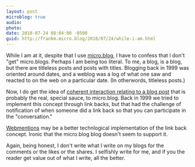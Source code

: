 ```yaml
---
layout: post
microblog: true
audio: 
photo: 
date: 2018-07-24 08:04:00 -0500
guid: http://frankm.micro.blog/2018/07/24/while-i-am.html
---
```

While I am at it, despite that I use [micro.blog](https://micro.blog), I have to confess that I don't "get" micro.blogs. Perhaps I am being too literal. To me, a blog, is a blog, but there are titleless posts and posts with titles. Blogging back in 1999 was oriented around dates, and a weblog was a log of what one saw and reacted to on the web on a particular date. (In otherwords, titleless posts.)

Now, I do get the idea of [coherent interaction relating to a blog post](https://kfitz.info/feeds-and-gardens/) that is probably the real, special sauce, to micro.blog. Back in 1999 we tried to implement this concept through link backs, but that had the challenge of notification of when someone did a link back so that you can participate in the "conversation." 

[Webmentions](https://indieweb.org/Webmention) may be a better technlogical implementation of the link back concept. Ironic that the micro.blog blog doesn't seem to support it. 

Again, being honest, I don't write what I write on my blogs for the comments or the likes or the shares. I selfishly write for me, and if you the reader get value out of what I write, all the better. 
